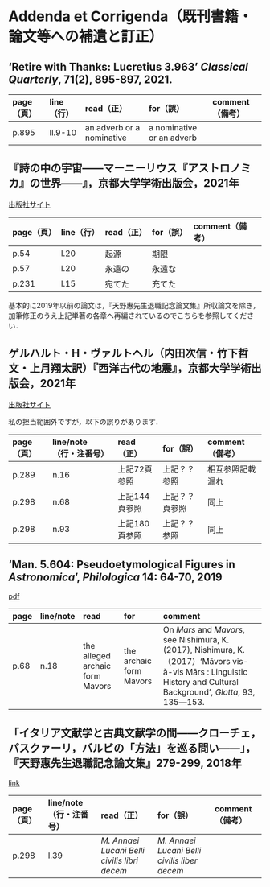 # Addenda et Corrigenda（既刊書籍・論文等への補遺と訂正）

## ‘Retire with Thanks: Lucretius 3.963’ *Classical Quarterly*, 71(2), 895-897, 2021.

| page（頁） | line（行） | read（正） | for（誤） | comment（備考） |
| :--- | :--- | :--- | :--- | :--- |
| p.895 | ll.9-10 | an adverb or a nominative | a nominative or an adverb |  |

## 『詩の中の宇宙――マーニーリウス『アストロノミカ』の世界――』，京都大学学術出版会，2021年
[出版社サイト](https://www.kyoto-up.or.jp/books/9784814003150.html)

| page（頁） | line（行） | read（正） | for（誤） | comment（備考） |
| :--- | :--- | :--- | :--- | :--- |
| p.54 | l.20 | 起源 | 期限 |  |
| p.57 | l.20 | 永遠の | 永遠な |  |
| p.231 | l.15 | 宛てた | 充てた |  |

基本的に2019年以前の論文は，『天野惠先生退職記念論文集』所収論文を除き，加筆修正のうえ上記単著の各章へ再編されているのでこちらを参照してください．

## ゲルハルト・H・ヴァルトヘル（内田次信・竹下哲文・上月翔太訳）『西洋古代の地震』，京都大学学術出版会，2021年

[出版社サイト](https://www.kyoto-up.or.jp/book.php?id=5161)

私の担当範囲外ですが，以下の誤りがあります．

| page（頁） | line/note（行・注番号） | read（正） | for（誤） | comment（備考） |
| :--- | :--- | :--- | :--- | :--- |
| p.289 | n.16 | 上記72頁参照 | 上記？？参照 | 相互参照記載漏れ |
| p.298 | n.68 | 上記144頁参照 | 上記？？頁参照 | 同上 |
| p.298 | n.93 | 上記180頁参照 | 上記？？参照 | 同上 |

## ‘Man. 5.604: Pseudoetymological Figures in *Astronomica*’, *Philologica* 14: 64-70, 2019

[pdf](https://researchmap.jp/t_takeshita/published_papers/21928404/attachment_file.pdf)

| page | line/note | read | for | comment |
| :--- | :--- | :--- | :--- | :--- |
| p.68 | n.18 | the alleged archaic form Mavors | the archaic form Mavors | On *Mars* and *Mavors*, see Nishimura, K. (2017), Nishimura, K.（2017）‘Māvors vis-à-vis Mārs : Linguistic History and Cultural Background’, *Glotta*, 93, 135―153. |

## 「イタリア文献学と古典文献学の間――クローチェ，パスクァーリ，バルビの「方法」を巡る問い――」，『天野惠先生退職記念論文集』279-299, 2018年

[link](http://hdl.handle.net/2433/233698)

| page（頁） | line/note（行・注番号） | read（正） | for（誤） | comment（備考） |
| :--- | :--- | :--- | :--- | :--- |
| p.298 | l.39 | *M. Annaei Lucani Belli civilis libri decem* | *M. Annaei Lucani Belli civilis liber decem* |  |
